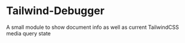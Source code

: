 # Tailwind-Debugger
A small module to show document info as well as current TailwindCSS media query state
